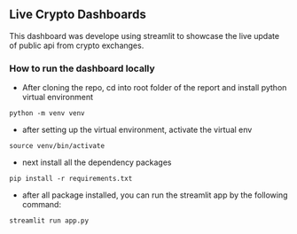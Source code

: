 ## Live Crypto Dashboards

This dashboard was develope using streamlit to showcase the live update of public api from crypto exchanges. 


### How to run the dashboard locally 

- After cloning the repo, cd into root folder of the report and install python virtual environment
```
python -m venv venv
```
- after setting up the virtual environment, activate the virtual env 
```
source venv/bin/activate 
```
- next install all the dependency packages 
```
pip install -r requirements.txt
```
- after all package installed, you can run the streamlit app by the following command: 
```
streamlit run app.py 
```
